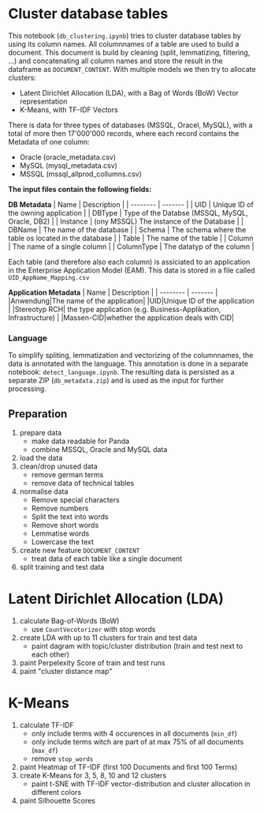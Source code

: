 # Cluster database tables

This notebook (`db_clustering.ipynb`) tries to cluster database tables by using its column names. 
All columnnames of a table are used to build a document.
This document is build by cleaning (split, lemmatizing, filtering, ...) and concatenating all column names and store the result in the dataframe as `DOCUMENT_CONTENT`.
With multiple models we then try to allocate clusters:

- Latent Dirichlet Allocation (LDA), with a Bag of Words (BoW) Vector representation
- K-Means, with TF-IDF Vectors

There is data for three types of databases (MSSQL, Oracel, MySQL), with a total of more then 17'000'000 records, where each record contains the Metadata of one column:

- Oracle (oracle_metadata.csv)
- MySQL (mysql_metadata.csv)
- MSSQL (mssql_allprod_collumns.csv)

__The input files contain the following fields:__

__DB Metadata__
| Name    | Description |
| -------- | ------- |
| UID  | Unique ID of the owning application    |
| DBType | Type of the Databse (MSSQL, MySQL, Oracle, DB2)     |
| Instance    | (ony MSSQL) The instance of the Database |
| DBName | The name of the database |
| Schema | The schema where the table os located in the database |
| Table | The name of the table |
| Column | The name of a single column |
| ColumnType | The datatyp of the column |

Each table (and therefore also each column) is assiciated to an application in the Enterprise Application Model (EAM). This data is stored in a file called `UID_AppName_Mapping.csv`

__Application Metadata__
| Name    | Description |
| -------- | ------- |
|Anwendung|The name of the application|
|UID|Unique ID of the application    |
|Stereotyp RCH| the type application (e.g. Business-Applikation, Infrastructure) |
|Massen-CID|whether the application deals with CID|

### Language

To simplify spliting, lemmatization and vectorizing of the columnnames, the data is annotated with the language. 
This annotation is done in a separate notebook: `detect_language.ipynb`.
The resulting data is persisted as a separate ZIP (`db_metadata.zip`) and is used as the input for further processing.


## Preparation

1. prepare data
   - make data readable for Panda
   - combine MSSQL, Oracle and MySQL data
1. load the data
1. clean/drop unused data
   - remove german terms
   - remove data of technical tables
1. normalise data
   - Remove special characters
   - Remove numbers
   - Split the text into words
   - Remove short words
   - Lemmatise words
   - Lowercase the text
1. create new feature `DOCUMENT_CONTENT`
   - treat data of each table like a single document
1. split training and test data

# Latent Dirichlet Allocation (LDA)

1. calculate Bag-of-Words (BoW)
   - use `CountVecotorizer` with stop words
1. create LDA with up to 11 clusters for train and test data
   - paint dagram with topic/cluster distribution (train and test next to each other)
1. paint Perpelexity Score of train and test runs
1. paint "cluster distance map"

# K-Means

1. calculate TF-IDF
   - only include terms with 4 occurences in all documents (`min_df`)
   - only include terms witch are part of at max 75% of all documents (`max_df`)
   - remove `stop_words`
1. paint Heatmap of TF-IDF (first 100 Documents and first 100 Terms)
1. create K-Means for 3, 5, 8, 10 and 12 clusters
   - paint t-SNE with TF-IDF vector-distribution and cluster allocation in different colors
1. paint Silhouette Scores